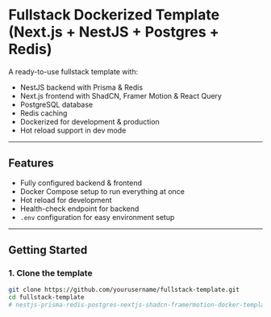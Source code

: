 # Fullstack Dockerized Template (Next.js + NestJS + Postgres + Redis)

A ready-to-use fullstack template with:

- NestJS backend with Prisma & Redis
- Next.js frontend with ShadCN, Framer Motion & React Query
- PostgreSQL database
- Redis caching
- Dockerized for development & production
- Hot reload support in dev mode

---

## Features

- Fully configured backend & frontend
- Docker Compose setup to run everything at once
- Hot reload for development
- Health-check endpoint for backend
- `.env` configuration for easy environment setup

---

## Getting Started

### 1. Clone the template

```bash
git clone https://github.com/yourusername/fullstack-template.git
cd fullstack-template
# nestjs-prisma-redis-postgres-nextjs-shadcn-framermotion-docker-template
